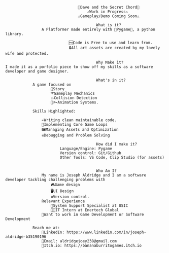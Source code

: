                                     🐒Dave and the Secret Chord🐒
                                        ⚠️Work in Progress⚠️
                                    ⚠️Gameplay/Demo Coming Soon⚠️

                                            What is it? 
                    A Platformer made entirely with 🐍Pygame🐍, a python library. 
                                
                                🆓Code is Free to use and learn from.
                                🔒All art assets are created by my lovely wife and protected.

                                            Why Make it?
    I made it as a porfolio piece to show off my skills as a software developer and game designer.

                                            What's in it?
                A game focused on 
                        📖Story
                        ➰Gameplay Mechanics
                        💥Collision Detection
                        🏃‍♂️‍➡️Animation Systems.

                Skills Highlighted:

                    ✍️Writing clean maintainable code.
                    🔁Implementing Core Game Loops
                    🖼️Managing Assets and Optimization
                    ⚒️Debugging and Problem Solving

                                            How did I make it?
                            Language/Engine: Pygame
                            Version control: Git/Github
                            Other Tools: VS Code, Clip Studio (for assets)


                                            Who Am I?
                    My name is Joseph Aldridge and I am a software developer tackling challenging problems with 
                        🎮Game design
                        🖥️UI Design
                        ⚙️Version control.
                    Relevant Experience
                        🪫System Support Specialist at USIC
                        🧑‍💻IT Intern at Enertech Global
                    🎯Want to work in Game Development or Software Development

                Reach me at:
                    🏢LinkedIn: https://www.linkedin.com/in/joseph-aldridge-b35190196
                    📧Email: aldridgejoey238@gmail.com
                    👾Itch.io: https://bananaburritogames.itch.io
